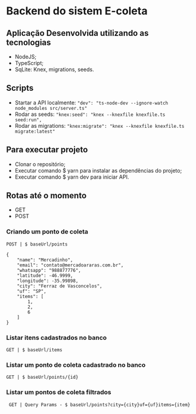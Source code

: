 # Backend do sistem E-coleta

## Aplicação Desenvolvida utilizando as tecnologias
- NodeJS;
- TypeScript;
- SqLite: Knex, migrations, seeds.

## Scripts
- Startar a API localmente: `` "dev": "ts-node-dev --ignore-watch node_modules src/server.ts" `` 
- Rodar as seeds: `` "knex:seed": "knex --knexfile knexfile.ts seed:run", ``  
- Rodar as migrations: `` "knex:migrate": "knex --knexfile knexfile.ts migrate:latest" `` 

## Para executar projeto
- Clonar o repositório;
- Executar comando $ yarn para instalar as dependências do projeto;
- Executar comando $ yarn dev para iniciar API.

## Rotas até o momento
- GET
- POST

### Criando um ponto de coleta
``POST | $ baseUrl/points``
```
{
	"name": "Mercadinho",
	"email": "contato@mercadoararas.com.br",
	"whatsapp": "988877776",
	"latitude": -46.9999,
	"longitude": -35.99898,
	"city": "Ferraz de Vasconcelos",
	"uf": "SP",
	"items": [
		1,
		2,
		6
	]
} 
```

### Listar itens cadastrados no banco
`` GET | $ baseUrl/items ``

### Listar um ponto de coleta cadastrado no banco
`` GET | $ baseUrl/points/{id} ``

### Listar um pontos de coleta filtrados
`` GET | Query Params - $ baseUrl/points?city={city}uf={uf}items={item}`` 